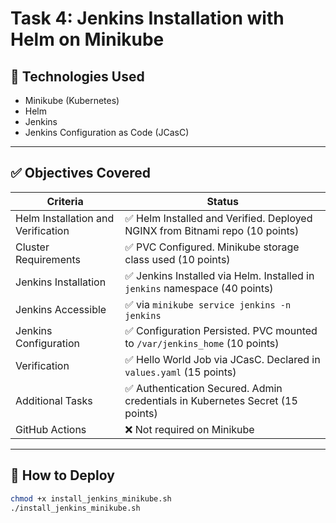 # Task 4: Jenkins Installation with Helm on Minikube

## 🧩 Technologies Used
- Minikube (Kubernetes)
- Helm
- Jenkins
- Jenkins Configuration as Code (JCasC)

---

## ✅ Objectives Covered

| Criteria | Status |
|---------|--------|
| Helm Installation and Verification | ✅ Helm Installed and Verified. Deployed NGINX from Bitnami repo (10 points) |
| Cluster Requirements | ✅ PVC Configured. Minikube storage class used (10 points) |
| Jenkins Installation | ✅ Jenkins Installed via Helm. Installed in `jenkins` namespace (40 points) |
| Jenkins Accessible | ✅ via `minikube service jenkins -n jenkins` |
| Jenkins Configuration | ✅ Configuration Persisted. PVC mounted to `/var/jenkins_home` (10 points) |
| Verification | ✅ Hello World Job via JCasC. Declared in `values.yaml` (15 points) |
| Additional Tasks  | ✅ Authentication Secured. Admin credentials in Kubernetes Secret (15 points) |
| GitHub Actions | ❌ Not required on Minikube |

---

## 🚀 How to Deploy

```bash
chmod +x install_jenkins_minikube.sh
./install_jenkins_minikube.sh
